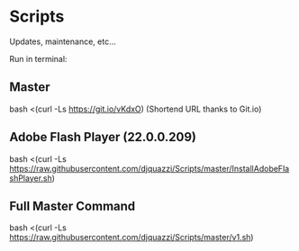 Scripts
=======

Updates, maintenance, etc...


Run in terminal:

Master
------

bash <(curl -Ls https://git.io/vKdxO)      (Shortend URL thanks to Git.io)

Adobe Flash Player (22.0.0.209)
------
bash <(curl -Ls https://raw.githubusercontent.com/djquazzi/Scripts/master/InstallAdobeFlashPlayer.sh)





Full Master Command
------

bash <(curl -Ls https://raw.githubusercontent.com/djquazzi/Scripts/master/v1.sh)
